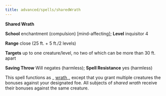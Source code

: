 ```yaml
---
title: advanced/spells/sharedWrath
---
```

 **Shared Wrath**

**School** enchantment (compulsion) [mind-affecting]; **Level** inquisitor 4

**Range** close (25 ft. + 5 ft./2 levels)

**Targets** up to one creature/level, no two of which can be more than 30 ft. apart

**Saving Throw** Will negates (harmless); **Spell Resistance** yes (harmless)

This spell functions as _ [wrath](wrath.md#_wrath)_, except that you grant multiple creatures the bonuses against your designated foe. All subjects of _shared wrath_ receive their bonuses against the same creature.

